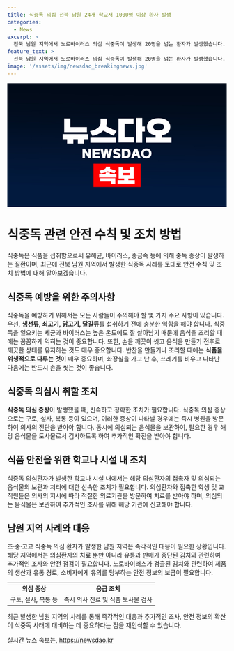 ```yaml
---
title: 식중독 의심 전북 남원 24개 학교서 1000명 이상 환자 발생
categories:
  - News
excerpt: >
  전북 남원 지역에서 노로바이러스 의심 식중독이 발생해 20명을 넘는 환자가 발생했습니다. 의심 환자가 발생한 학교는 24곳으로 늘어나고, 대부분이 학생과 교직원입니다. 해당 학교들에서 공통으로 납품된 김치에서 노로바이러스가 검출됐고, 남원시는 해당 제품의 유통과 판매를 잠정 중단하기로 결정했습니다. (출처: 제보하기 ▷ 전화 : 02-781-1234, 4444 ▷ 이메일 : kbs1234@kbs.co.kr)
feature_text: >
  전북 남원 지역에서 노로바이러스 의심 식중독이 발생해 20명을 넘는 환자가 발생했습니다. 의심 환자가 발생한 학교는 24곳으로 늘어나고, 대부분이 학생과 교직원입니다. 해당 학교들에서 공통으로 납품된 김치에서 노로바이러스가 검출됐고, 남원시는 해당 제품의 유통과 판매를 잠정 중단하기로 결정했습니다. (출처: 제보하기 ▷ 전화 : 02-781-1234, 4444 ▷ 이메일 : kbs1234@kbs.co.kr)
image: '/assets/img/newsdao_breakingnews.jpg'
---
```


<p><img src="/assets/img/newsdao_breakingnews.jpg" alt="pcversion 속보" /></p>

<h1>식중독 관련 안전 수칙 및 조치 방법</h1>

<p data-ke-size="size16">식중독은 식품을 섭취함으로써 유해균, 바이러스, 중금속 등에 의해 중독 증상이 발생하는 질환이며, 최근에 전북 남원 지역에서 발생한 식중독 사례를 토대로 안전 수칙 및 조치 방법에 대해 알아보겠습니다.</p>

<h2 data-ke-size="size26">식중독 예방을 위한 주의사항</h2>

<p data-ke-size="size16">식중독을 예방하기 위해서는 모든 사람들이 주의해야 할 몇 가지 주요 사항이 있습니다. 우선, <b>생선류, 쇠고기, 닭고기, 달걀류</b>를 섭취하기 전에 충분한 익힘을 해야 합니다. 식중독을 일으키는 세균과 바이러스는 높은 온도에도 잘 살아남기 때문에 음식을 조리할 때에는 꼼꼼하게 익히는 것이 중요합니다. 또한, 손을 깨끗이 씻고 음식을 만들기 전후로 깨끗한 상태를 유지하는 것도 매우 중요합니다. 반찬을 만들거나 조리할 때에는 <b>식품을 위생적으로 다루는 것</b>이 매우 중요하며, 화장실을 가고 난 후, 쓰레기를 비우고 나타난 다음에는 반드시 손을 씻는 것이 좋습니다.</p>

<h2 data-ke-size="size26">식중독 의심시 취할 조치</h2>

<p data-ke-size="size16"><b>식중독 의심 증상</b>이 발생했을 때, 신속하고 정확한 조치가 필요합니다. 식중독 의심 증상으로는 구토, 설사, 복통 등이 있으며, 이러한 증상이 나타날 경우에는 즉시 병원을 방문하여 의사의 진단을 받아야 합니다. 동시에 의심되는 음식물을 보관하여, 필요한 경우 해당 음식물을 토사물로서 검사하도록 하여 추가적인 확진을 받아야 합니다.</p>

<h2 data-ke-size="size26">식품 안전을 위한 학교나 시설 내 조치</h2>

<p data-ke-size="size16">식중독 의심환자가 발생한 학교나 시설 내에서는 해당 의심환자의 접촉자 및 의심되는 음식물의 보관과 처리에 대한 신속한 조치가 필요합니다. 의심환자와 접촉한 학생 및 교직원들은 의사의 지시에 따라 적절한 의료기관을 방문하여 치료를 받아야 하며, 의심되는 음식물은 보관하여 추가적인 조사를 위해 해당 기관에 신고해야 합니다.</p>

<h2 data-ke-size="size26">남원 지역 사례와 대응</h2>

<p data-ke-size="size16">초·중·고교 식중독 의심 환자가 발생한 남원 지역은 즉각적인 대응이 필요한 상황입니다. 해당 지역에서는 의심환자의 치료 뿐만 아니라 유통과 판매가 중단된 김치와 관련하여 추가적인 조사와 안전 점검이 필요합니다. 노로바이러스가 검출된 김치와 관련하여 제품의 생산과 유통 경로, 소비자에게 유의를 당부하는 안전 정보의 보급이 필요합니다.</p>

<table>
  <tr>
    <td style="text-align: center; height: 17px;"><b>의심 증상</b></td>
    <td style="text-align: center; height: 17px;"><b>응급 조치</b></td>
  </tr>
  <tr>
    <td style="text-align: center; height: 17px;">구토, 설사, 복통 등</td>
    <td style="text-align: center; height: 17px;">즉시 의사 진료 및 식품 토사물 검사</td>
  </tr>
</table>

<p data-ke-size="size16">최근 발생한 남원 지역의 사례를 통해 즉각적인 대응과 추가적인 조사, 안전 정보의 확산이 식중독 사태에 대비하는 데 중요하다는 점을 재인식할 수 있습니다.</p>
실시간 뉴스 속보는, <a href="https://newsdao.kr" rel="dofollow">https://newsdao.kr</a>



